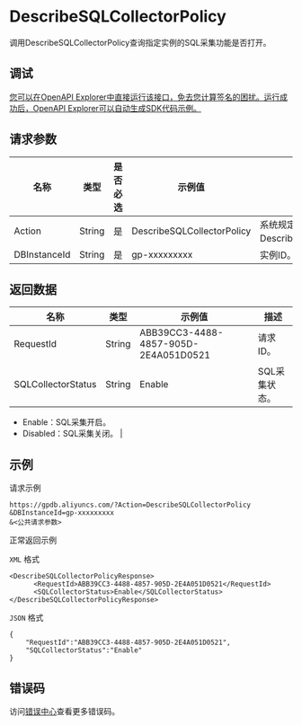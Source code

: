 # DescribeSQLCollectorPolicy

调用DescribeSQLCollectorPolicy查询指定实例的SQL采集功能是否打开。

## 调试

[您可以在OpenAPI Explorer中直接运行该接口，免去您计算签名的困扰。运行成功后，OpenAPI Explorer可以自动生成SDK代码示例。](https://api.aliyun.com/#product=gpdb&api=DescribeSQLCollectorPolicy&type=RPC&version=2016-05-03)

## 请求参数

|名称|类型|是否必选|示例值|描述|
|--|--|----|---|--|
|Action|String|是|DescribeSQLCollectorPolicy|系统规定参数。取值：DescribeSQLCollectorPolicy。 |
|DBInstanceId|String|是|gp-xxxxxxxxx|实例ID。 |

## 返回数据

|名称|类型|示例值|描述|
|--|--|---|--|
|RequestId|String|ABB39CC3-4488-4857-905D-2E4A051D0521|请求ID。 |
|SQLCollectorStatus|String|Enable|SQL采集状态。

 -   Enable：SQL采集开启。
-   Disabled：SQL采集关闭。 |

## 示例

请求示例

```
https://gpdb.aliyuncs.com/?Action=DescribeSQLCollectorPolicy
&DBInstanceId=gp-xxxxxxxxx
&<公共请求参数>
```

正常返回示例

`XML` 格式

```
<DescribeSQLCollectorPolicyResponse>
	  <RequestId>ABB39CC3-4488-4857-905D-2E4A051D0521</RequestId>
	  <SQLCollectorStatus>Enable</SQLCollectorStatus>
</DescribeSQLCollectorPolicyResponse>
```

`JSON` 格式

```
{
    "RequestId":"ABB39CC3-4488-4857-905D-2E4A051D0521",
    "SQLCollectorStatus":"Enable"
}
```

## 错误码

访问[错误中心](https://error-center.alibabacloud.com/status/product/gpdb)查看更多错误码。

